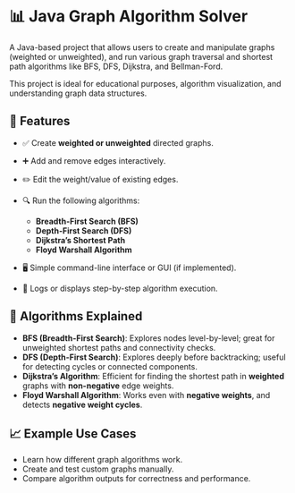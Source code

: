 # 📊 Java Graph Algorithm Solver

A Java-based project that allows users to create and manipulate graphs (weighted or unweighted), and run various graph traversal and shortest path algorithms like BFS, DFS, Dijkstra, and Bellman-Ford.

This project is ideal for educational purposes, algorithm visualization, and understanding graph data structures.

## 🌟 Features

* ✅ Create **weighted or unweighted** directed graphs.
* ➕ Add and remove edges interactively.
* ✏️ Edit the weight/value of existing edges.
* 🔍 Run the following algorithms:

  * **Breadth-First Search (BFS)**
  * **Depth-First Search (DFS)**
  * **Dijkstra’s Shortest Path**
  * **Floyd Warshall Algorithm**
* 🖥️ Simple command-line interface or GUI (if implemented).
* 📄 Logs or displays step-by-step algorithm execution.

## 🧠 Algorithms Explained

* **BFS (Breadth-First Search)**: Explores nodes level-by-level; great for unweighted shortest paths and connectivity checks.
* **DFS (Depth-First Search)**: Explores deeply before backtracking; useful for detecting cycles or connected components.
* **Dijkstra’s Algorithm**: Efficient for finding the shortest path in **weighted** graphs with **non-negative** edge weights.
* **Floyd Warshall Algorithm**: Works even with **negative weights**, and detects **negative weight cycles**.


## 📈 Example Use Cases

* Learn how different graph algorithms work.
* Create and test custom graphs manually.
* Compare algorithm outputs for correctness and performance.
